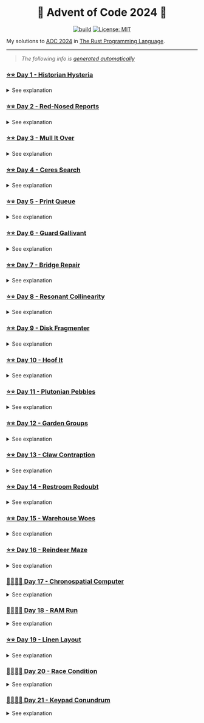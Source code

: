 <h1 align="center">🦀 Advent of Code 2024 🎄</h1>

<div align="center">

<a href="">![build](https://github.com/mtharrison/advent-of-code2024/actions/workflows/rust.yml/badge.svg)</a>
<a href="">[![License: MIT](https://img.shields.io/badge/License-MIT-yellow.svg)](https://opensource.org/licenses/MIT)</a>

</div>

My solutions to [AOC 2024](https://adventofcode.com/2024/about) in [The Rust Programming Language](https://www.rust-lang.org/).

---

> _The following info is [generated automatically](https://github.com/mtharrison/advent-of-code2024/tree/main/bin/readme)_

<!---DAY1_BEGIN-->

### [⭐️⭐️ Day 1 - Historian Hysteria](https://github.com/mtharrison/advent-of-code2024/blob/main/src/day01/mod.rs)

<details>
<summary>See explanation</summary>
<br/>
To solve the puzzle, I employed the use of two <code>Vec<i32></code> to efficiently store and manipulate the location IDs from both groups of historians. First, I parsed the input to separate the left-hand side (lhs) and right-hand side (rhs) lists, which I then sorted using the <code>sort()</code> method to facilitate pairing. For calculating the total distance, I iterated through the sorted vectors, summing the absolute differences of the paired elements to get the final distance. Additionally, I created a <code>filter()</code> operation on the rhs vector in the <code>get_similarity</code> function to count occurrences of each element from lhs, allowing me to compute a similarity score based on the frequency of the numbers. This approach leverages sorting and simple iterations, ensuring efficient calculations for the distances and similarities between the two lists.
</details>
            
<!---DAY1_END-->

<!---DAY2_BEGIN-->

### [⭐️⭐️ Day 2 - Red-Nosed Reports](https://github.com/mtharrison/advent-of-code2024/blob/main/src/day02/mod.rs)

<details>
<summary>See explanation</summary>
<br/>
In my solution, I utilized a recursive approach to validate the safety of the reports based on the specified conditions. I designed the function <code>is_safe</code> to check if the levels in a report are either entirely increasing or decreasing while ensuring that adjacent differences remain within the tolerance range of 1 to 3. If a violation occurs and tolerance is allowed, I tested alternative lists by removing elements to see if the remaining numbers could form a valid sequence, which maintains the safety criteria through the recursive calls. I used a straightforward iterative loop in the <code>count_safe</code> function to count the number of reports that are safe, effectively managing the complexity of the checks. Overall, I leveraged the cloning and reversal of input vectors strategically to handle the two directional checks for safety.
</details>
            
<!---DAY2_END-->

<!---DAY3_BEGIN-->

### [⭐️⭐️ Day 3 - Mull It Over](https://github.com/mtharrison/advent-of-code2024/blob/main/src/day03/mod.rs)

<details>
<summary>See explanation</summary>
<br/>
I used a <code>Regex</code> to identify valid <code>mul</code> instructions within the corrupted input, which allows me to extract the relevant numerical values while ignoring any invalid characters. Each valid instruction is transformed into an <code>Instruction</code> enum, enabling clear differentiation between multiplication and control commands. I implemented a <code>Machine</code> struct that maintains an accumulator for results and a state indicating whether execution of multiplication instructions is enabled based on control commands. The <code>run_program</code> method iterates through the parsed instructions and executes them, allowing for a straightforward accumulation of results that can be used to derive the final answer.
</details>
            
<!---DAY3_END-->

<!---DAY4_BEGIN-->

### [⭐️⭐️ Day 4 - Ceres Search](https://github.com/mtharrison/advent-of-code2024/blob/main/src/day04/mod.rs)

<details>
<summary>See explanation</summary>
<br/>
I used a custom <code>Grid</code> data structure to represent the letter grid, which allows for easy access to rows, columns, and diagonals. To find occurrences of the target words "XMAS" and "SAMX", I created an iterator over the flattened search results from these dimensions. I then collected each line as a <code>String</code> and used the <code>matches</code> method to count occurrences efficiently. For the second part of the puzzle, I implemented a function <code>is_xmas_grid</code> that checks 3x3 squares to see if they contain specific arrangements of the letters, further aggregating results across multiple test cases.
</details>
            
<!---DAY4_END-->

<!---DAY5_BEGIN-->

### [⭐️⭐️ Day 5 - Print Queue](https://github.com/mtharrison/advent-of-code2024/blob/main/src/day05/mod.rs)

<details>
<summary>See explanation</summary>
<br/>
I employed a tuple-based representation using the type <code>Edge</code> to encapsulate the ordering rules and a vector <code>Path</code> to represent the sequences of pages. To determine if a path adheres to the rules, I created the <code>valid_path</code> function, which checks adjacent page pairs against the ordering rules. When a path is invalid, I extract only the relevant edges using <code>pick_edges</code>, filtering rules that pertain to the current path. For invalid paths, I utilized a directed acyclic graph (DAG) with the <code>Graph</code> structure to perform a topological sort, allowing me to find the correct order for the pages. Finally, I computed the middle page number from valid updates and aggregated the results for the output.
</details>
            
<!---DAY5_END-->

<!---DAY6_BEGIN-->

### [⭐️⭐️ Day 6 - Guard Gallivant](https://github.com/mtharrison/advent-of-code2024/blob/main/src/day06/mod.rs)

<details>
<summary>See explanation</summary>
<br/>
I designed the solution by modeling the world as a grid using a <code>Vec<Vec<Cell>></code>, where each cell can represent either a guard, obstacle, visited position, or vacant space. The guard's state, including its position and direction, is encapsulated in a <code>GuardState</code> struct, while movement and interaction logic are handled in the <code>World</code> struct through the <code>step</code> method, which processes the guard's movement and updates the grid accordingly. To track positions visited by the guard, I employed a <code>HashSet</code> to store unique coordinates, ensuring efficient O(1) lookup and insertion. The traversal logic makes use of matching and condition checking to determine movements effectively, taking care to handle direction changes upon encountering obstacles. This structure not only maintains clean code but also allows for a straightforward implementation of the simulation.
</details>
            
<!---DAY6_END-->

<!---DAY7_BEGIN-->

### [⭐️⭐️ Day 7 - Bridge Repair](https://github.com/mtharrison/advent-of-code2024/blob/main/src/day07/mod.rs)

<details>
<summary>See explanation</summary>
<br/>
I used a combination of parallel processing and combinatorial generation to evaluate each equation against possible operator placements. By leveraging the <code>rayon</code> crate for parallel iteration, I ensured that the computation could handle a large input efficiently. For each equation, I employed <code>multi_cartesian_product</code> from the <code>itertools</code> library to generate all possible combinations of operators ('+', '*', and '|') placed between operands. The evaluation of these combinations occurs iteratively, where I maintained an accumulator to compute the result based on the selected operators. If the computed result matches the expected value, I added it to a running total. This approach allows me to efficiently check multiple operators across numerous operand configurations while ensuring correctness through straightforward accumulation and conditional checks.
</details>
            
<!---DAY7_END-->

<!---DAY8_BEGIN-->

### [⭐️⭐️ Day 8 - Resonant Collinearity](https://github.com/mtharrison/advent-of-code2024/blob/main/src/day08/mod.rs)

<details>
<summary>See explanation</summary>
<br/>
I utilized a combination of the <code>Vec</code> and <code>Vec2d</code> data structures to effectively manage the two-dimensional representation of the map and the antennas. To identify antinodes, I employed the <code>combinations</code> method from the <code>itertools</code> library to generate pairs of antennas with matching frequencies. In the <code>find_antinodes_pt1</code> and <code>find_antinodes_pt2</code> functions, I calculated potential antinode positions based on the distance between antennas while ensuring they remained within map bounds using the <code>out_of_bounds</code> check. By using <code>flat_map</code> and <code>filter</code>, I efficiently collected unique antinode coordinates and calculated their count using <code>unique</code>, which streamlined the process of obtaining the final result.
</details>
            
<!---DAY8_END-->

<!---DAY9_BEGIN-->

### [⭐️⭐️ Day 9 - Disk Fragmenter](https://github.com/mtharrison/advent-of-code2024/blob/main/src/day09/mod.rs)

<details>
<summary>See explanation</summary>
<br/>
I utilized a combination of custom data structures to represent the disk state efficiently, specifically using a <code>Vec</code> to store <code>DiskBlock</code> enums for files and free spaces. The main defragmentation is accomplished through the <code>defrag_simple</code> method, which iteratively swaps blocks while maintaining the indices of the first free space and the last block. I also implemented a more advanced <code>defrag_files</code> that seeks optimal free regions for file moves, leveraging vectors to temporarily store file and free region data, ensuring files are properly reorganized while keeping track of their IDs. Finally, I calculated the checksum by iterating through the blocks and multiplying their positions by their corresponding IDs, accumulating the total in an <code>i64</code> for accurate summation.
</details>
            
<!---DAY9_END-->

<!---DAY10_BEGIN-->

### [⭐️⭐️ Day 10 - Hoof It](https://github.com/mtharrison/advent-of-code2024/blob/main/src/day10/mod.rs)

<details>
<summary>See explanation</summary>
<br/>
I utilized a recursive depth-first search approach to explore the hiking trails in the topographic map. The core of the solution involves two functions, <code>find_trails</code> and <code>distinct_trails</code>, which both traverse the grid starting from a trailhead at height <code>0</code>. I leveraged a <code>HashSet</code> to keep track of reachable positions during the search, ensuring that duplicate positions were not counted when calculating the score for each trailhead. The <code>map_score</code> function iteratively evaluates each position in the grid, applying either <code>trailhead_score</code> or <code>trailhead_rating</code> to determine the score based on reachable heights, while accumulating the results in a vector for efficient summation. This design facilitates a clear separation of concerns, making it easy to adapt the scoring function as needed.
</details>
            
<!---DAY10_END-->

<!---DAY11_BEGIN-->

### [⭐️⭐️ Day 11 - Plutonian Pebbles](https://github.com/mtharrison/advent-of-code2024/blob/main/src/day11/mod.rs)

<details>
<summary>See explanation</summary>
<br/>
I structured my solution using a series of functions to apply the transformation rules on the integer representations of the stones. I utilized three distinct functions for the rules: <code>rule1</code> for the 0-to-1 transformation, <code>rule2</code> for splitting even-digit numbers into two stones, and <code>rule3</code> for multiplying by 2024 for other cases. The main transformation is executed in the <code>apply_rules</code> function, which checks the applicable rules in order. To efficiently handle repeated calculations, I implemented a recursive function <code>blink_recursive_count</code> with memoization using a <code>HashMap</code> to store previously computed results based on current stone values and remaining blinks, thereby significantly reducing redundant computations over multiple iterations. Overall, this design optimizes the processing of transformations across potentially exponential growth in stone counts resulting from successive blinks.
</details>
            
<!---DAY11_END-->

<!---DAY12_BEGIN-->

### [⭐️⭐️ Day 12 - Garden Groups](https://github.com/mtharrison/advent-of-code2024/blob/main/src/day12/mod.rs)

<details>
<summary>See explanation</summary>
<br/>
I used a depth-first search algorithm to identify and traverse regions of garden plots within a grid, tracking visited plots using a <code>HashSet</code> to avoid re-exploration. Each region's area is calculated by counting the number of plots visited, while the perimeter is computed by collecting the edges of the region, using a <code>HashSet</code> to ensure no duplicates. For perimeter calculations, I leveraged the relationship between edges and vertices to determine which edges contribute to the perimeter based on adjacency rules. I then calculated the total price of fence for all regions, both by multiplying area and edge count, and by using a refined method based on edge orientation, ensuring efficient data handling and accurate calculations throughout.
</details>
            
<!---DAY12_END-->

<!---DAY13_BEGIN-->

### [⭐️⭐️ Day 13 - Claw Contraption](https://github.com/mtharrison/advent-of-code2024/blob/main/src/day13/mod.rs)

<details>
<summary>See explanation</summary>
<br/>
I designed a <code>ClawMachine</code> struct to encapsulate the button behaviors and prize locations, which allows for easily managing the parameters necessary for each machine. To solve the problem, I employed a method for calculating the minimum token cost to reach the prize using linear equations, manipulating coefficients derived from the claw's movements and button costs. The <code>solve</code> function computes potential button presses by solving for the number of times each button must be pressed, and the <code>cost</code> function aggregates these results, ensuring that only valid combinations of button presses are considered. By iterating through all machines and summing their costs, I effectively obtain the total minimum token expenditure required to claim all prizes.
</details>
            
<!---DAY13_END-->

<!---DAY14_BEGIN-->

### [⭐️⭐️ Day 14 - Restroom Redoubt](https://github.com/mtharrison/advent-of-code2024/blob/main/src/day14/mod.rs)

<details>
<summary>See explanation</summary>
<br/>
I used a <code>Vec</code> to store the collection of <code>Robot</code> instances, each containing their position and velocity, represented as <code>Vec2d</code> structs. The <code>Map</code> struct manages robot movements and handles the wrapping behavior at the edges of the defined grid by utilizing modulo arithmetic during position updates in the <code>step</code> function. I implemented the robot simulation by iterating through a specified number of steps in the <code>step_n_times</code> method, while the <code>count_quadrants</code> method calculates the number of robots in each quadrant and returns the counts as an array. Finally, I compute the safety factor by multiplying the counts of robots in each quadrant using the <code>product</code> method on the counts array, ensuring efficient and clear calculations to address the problem requirements.
</details>
            
<!---DAY14_END-->

<!---DAY15_BEGIN-->

### [⭐️⭐️ Day 15 - Warehouse Woes](https://github.com/mtharrison/advent-of-code2024/blob/main/src/day15/mod.rs)

<details>
<summary>See explanation</summary>
<br/>
I utilized a custom <code>Grid</code> structure to represent the warehouse, where each cell can be a wall, vacant space, box, or robot, thus allowing for effective manipulation during the simulation of movements. The robot's movements are processed sequentially, with the algorithm checking surrounding cells to see if it can move or push boxes, relying on recursion to gather pushable boxes in the given direction. Additionally, to handle the scenario of boxes being split into halves during movements, I implemented an enum <code>Box</code> with variants for single boxes and their halves, ensuring accurate tracking of their states. The GPS score is calculated after all movements by summing up the calculated positions of the boxes based on their distance from the warehouse edges. The structure and methods of <code>Warehouse</code> thus efficiently manage the simulation and the subsequent scoring process.
</details>
            
<!---DAY15_END-->

<!---DAY16_BEGIN-->

### [⭐️⭐️ Day 16 - Reindeer Maze](https://github.com/mtharrison/advent-of-code2024/blob/main/src/day16/mod.rs)

<details>
<summary>See explanation</summary>
<br/>
To solve the puzzle, I implemented Dijkstra's algorithm to find the shortest path through the maze while considering the specific scoring rules for moving and turning. I utilized a <code>BinaryHeap</code> as a priority queue to efficiently manage the unvisited nodes based on the current score, and a <code>HashMap</code> to store the minimum distances to each state, which consists of a position and direction. By defining a <code>neighbours</code> method, I generated possible states from the current position by moving forward and turning, while taking care to handle walls correctly. After calculating the distances, I backtracked from the target to identify and count all the optimal path tiles.
</details>
            
<!---DAY16_END-->

<!---DAY17_BEGIN-->

### [👨‍💻👨‍💻 Day 17 - Chronospatial Computer](https://github.com/mtharrison/advent-of-code2024/blob/main/src/day17/mod.rs)

<details>
<summary>See explanation</summary>
<br/>

</details>
            
<!---DAY17_END-->

<!---DAY18_BEGIN-->

### [👨‍💻👨‍💻 Day 18 - RAM Run](https://github.com/mtharrison/advent-of-code2024/blob/main/src/day18/mod.rs)

<details>
<summary>See explanation</summary>
<br/>

</details>
            
<!---DAY18_END-->

<!---DAY19_BEGIN-->

### [⭐️⭐️ Day 19 - Linen Layout](https://github.com/mtharrison/advent-of-code2024/blob/main/src/day19/mod.rs)

<details>
<summary>See explanation</summary>
<br/>
I utilized dynamic programming to solve the problem of determining how many designs can be created from the available towel patterns. I maintained a memoization vector, <code>memo</code>, where <code>memo[i]</code> represents the number of ways to form the substring of the design from the start up to index <code>i</code>. For each character index <code>i</code> in the design, I examined all possible substrings ending at that index, checking if they exist in a <code>HashSet</code> of available patterns. If a valid substring is found, I added the number of ways to form the preceding substring to <code>memo[i]</code>. This approach ensures that I efficiently compute the number of ways to achieve each design by reusing previously computed results, leading to a final count that is maintained through the memoization technique.
</details>
            
<!---DAY19_END-->

<!---DAY20_BEGIN-->

### [👨‍💻👨‍💻 Day 20 - Race Condition](https://github.com/mtharrison/advent-of-code2024/blob/main/src/day20/mod.rs)

<details>
<summary>See explanation</summary>
<br/>

</details>
            
<!---DAY20_END-->

<!---DAY21_BEGIN-->

### [👨‍💻👨‍💻 Day 21 - Keypad Conundrum](https://github.com/mtharrison/advent-of-code2024/blob/main/src/day21/mod.rs)

<details>
<summary>See explanation</summary>
<br/>

</details>
            
<!---DAY21_END-->

<!---DAY22_BEGIN-->

<!---DAY22_END-->

<!---DAY23_BEGIN-->

<!---DAY23_END-->

<!---DAY24_BEGIN-->

<!---DAY24_END-->

<!---DAY25_BEGIN-->

<!---DAY25_END-->
